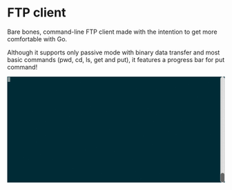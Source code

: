 # FTP client

Bare bones, command-line FTP client made with the intention to get more comfortable with Go.

Although it supports only passive mode with binary data transfer and most basic commands (pwd, cd, ls, get and put),
it features a progress bar for put command!

![tty](tty.gif)
